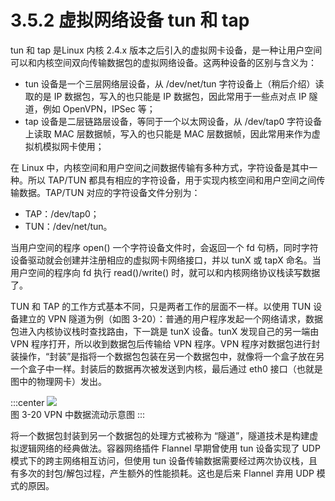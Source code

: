 # 3.5.2 虚拟网络设备 tun 和 tap

tun 和 tap 是Linux 内核 2.4.x 版本之后引入的虚拟网卡设备，是一种让用户空间可以和内核空间双向传输数据包的虚拟网络设备。这两种设备的区别与含义为：
- tun 设备是一个三层网络层设备，从 /dev/net/tun 字符设备上（稍后介绍）读取的是 IP 数据包，写入的也只能是 IP 数据包，因此常用于一些点对点 IP 隧道，例如 OpenVPN，IPSec 等；
- tap 设备是二层链路层设备，等同于一个以太网设备，从 /dev/tap0 字符设备上读取 MAC 层数据帧，写入的也只能是 MAC 层数据帧，因此常用来作为虚拟机模拟网卡使用；

在 Linux 中，内核空间和用户空间之间数据传输有多种方式，字符设备是其中一种。所以 TAP/TUN 都具有相应的字符设备，用于实现内核空间和用户空间之间传输数据。TAP/TUN 对应的字符设备文件分别为：
- TAP：/dev/tap0；
- TUN：/dev/net/tun。

当用户空间的程序 open() 一个字符设备文件时，会返回一个 fd 句柄，同时字符设备驱动就会创建并注册相应的虚拟网卡网络接口，并以 tunX 或 tapX 命名。当用户空间的程序向 fd 执行 read()/write() 时，就可以和内核网络协议栈读写数据了。

TUN 和 TAP 的工作方式基本不同，只是两者工作的层面不一样。以使用 TUN 设备建立的 VPN 隧道为例（如图 3-20）：普通的用户程序发起一个网络请求，数据包进入内核协议栈时查找路由，下一跳是 tunX 设备。tunX 发现自己的另一端由 VPN 程序打开，所以收到数据包后传输给 VPN 程序。VPN 程序对数据包进行封装操作，“封装”是指将一个数据包包装在另一个数据包中，就像将一个盒子放在另一个盒子中一样。封装后的数据再次被发送到内核，最后通过 eth0 接口（也就是图中的物理网卡）发出。

:::center
  ![](../assets/tun.svg)<br/>
 图 3-20 VPN 中数据流动示意图
:::

将一个数据包封装到另一个数据包的处理方式被称为 “隧道”，隧道技术是构建虚拟逻辑网络的经典做法。容器网络插件 Flannel 早期曾使用 tun 设备实现了 UDP 模式下的跨主网络相互访问，但使用 tun 设备传输数据需要经过两次协议栈，且有多次的封包/解包过程，产生额外的性能损耗。这也是后来 Flannel 弃用 UDP 模式的原因。
